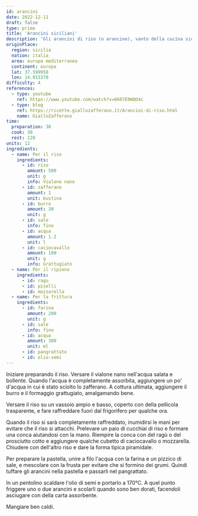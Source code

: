 ```yaml
---
id: arancini
date: 2022-12-11
draft: false
type: primo
title: 'Arancini siciliani'
description: 'Gli arancini di riso (o arancine), vanto della cucina siciliana, sono dei piccoli timballi adatti ad essere consumati sia come spuntino che come antipasto, primo piatto o addirittura piatto unico.'
originPlace:
  region: sicilia
  nation: italia
  area: europa mediterranea
  continent: europa
  lat: 37.599958
  lon: 14.015378
difficulty: 4
references:
  - type: youtube
    ref: https://www.youtube.com/watch?v=6K07E9WQO4c
  - type: blog
    ref: https://ricette.giallozafferano.it/Arancini-di-riso.html
    name: GialloZafferano
time:
  preparation: 30
  cook: 30
  rest: 120
units: 12
ingredients:
  - name: Per il riso
    ingredients:
      - id: riso
        amount: 500
        unit: g
        info: Vialone nano
      - id: zafferano
        amount: 1
        unit: bustina
      - id: burro
        amount: 30
        unit: g
      - id: sale
        info: fino
      - id: acqua
        amount: 1.2
        unit: l
      - id: caciocavallo
        amount: 100
        unit: g
        info: Grattugiato
  - name: Per il ripieno
    ingredients:
      - id: ragu
      - id: piselli
      - id: mozzarella
  - name: Per la frittura
    ingredients:
      - id: farina
        amount: 200
        unit: g
      - id: sale
        info: fino
      - id: acqua
        amount: 300
        unit: ml
      - id: pangrattato
      - id: olio-semi
---
```


Iniziare preparando il riso. Versare il vialone nano nell'acqua salata e bollente. Quando l'acqua è completamente assorbita, aggiungere un po' d'acqua in cui è stato sciolto lo zafferano. A cottura ultimata, aggiungere il burro e il formaggio grattugiato, amalgamando bene.

Versare il riso su un vassoio ampio e basso, coperto con della pellicola trasparente, e fare raffreddare fuori dal frigorifero per qualche ora.

Quando il riso si sarà completamente raffreddato, inumidirsi le mani per evitare che il riso si attacchi. Prelevare un paio di cucchiai di riso e formare una conca aiutandosi con la mano. Riempire la conca con del ragù o del prosciutto cotto e aggiungere qualche cubetto di caciocavallo o mozzarella. Chiudere con dell'altro riso e dare la forma tipica piramidale.

Per preparare la pastella, unire a filo l'acqua con la farina e un pizzico di sale, e mescolare con la frusta per evitare che si formino dei grumi. Quindi tuffare gli arancini nella pastella e passarli nel pangrattato.

In un pentolino scaldare l'olio di semi e portarlo a 170°C. A quel punto friggere uno o due arancini e scolarli quando sono ben dorati, facendoli asciugare con della carta assorbente.

Mangiare ben caldi.
